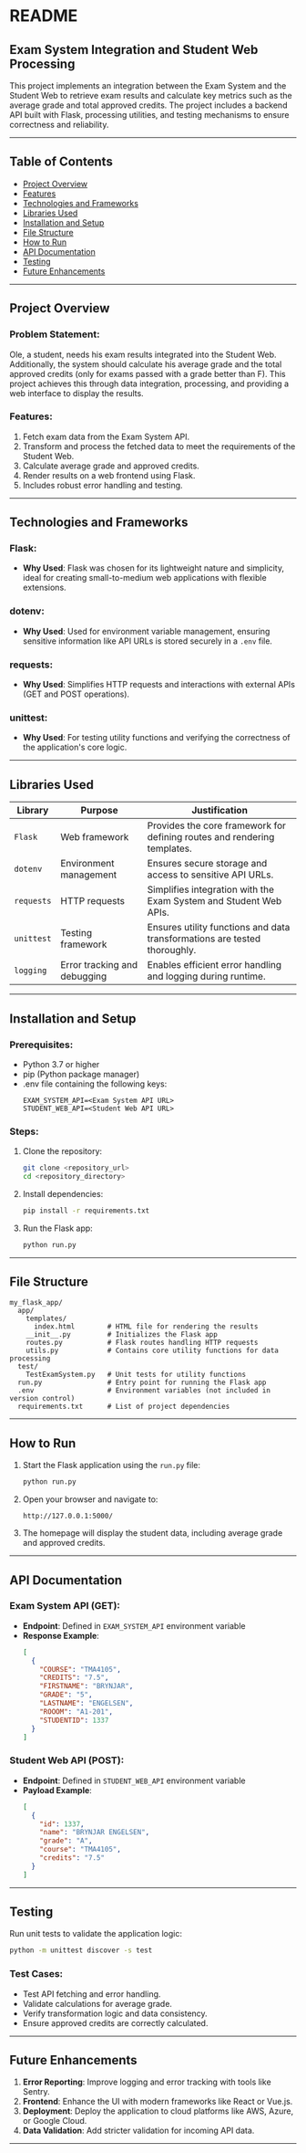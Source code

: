 # README

## Exam System Integration and Student Web Processing

This project implements an integration between the Exam System and the Student Web to retrieve exam results and calculate key metrics such as the average grade and total approved credits. The project includes a backend API built with Flask, processing utilities, and testing mechanisms to ensure correctness and reliability.

---

## Table of Contents
- [Project Overview](#project-overview)
- [Features](#features)
- [Technologies and Frameworks](#technologies-and-frameworks)
- [Libraries Used](#libraries-used)
- [Installation and Setup](#installation-and-setup)
- [File Structure](#file-structure)
- [How to Run](#how-to-run)
- [API Documentation](#api-documentation)
- [Testing](#testing)
- [Future Enhancements](#future-enhancements)

---

## Project Overview

### Problem Statement:
Ole, a student, needs his exam results integrated into the Student Web. Additionally, the system should calculate his average grade and the total approved credits (only for exams passed with a grade better than F). This project achieves this through data integration, processing, and providing a web interface to display the results.

### Features:
1. Fetch exam data from the Exam System API.
2. Transform and process the fetched data to meet the requirements of the Student Web.
3. Calculate average grade and approved credits.
4. Render results on a web frontend using Flask.
5. Includes robust error handling and testing.

---

## Technologies and Frameworks

### Flask:
- **Why Used**: Flask was chosen for its lightweight nature and simplicity, ideal for creating small-to-medium web applications with flexible extensions.

### dotenv:
- **Why Used**: Used for environment variable management, ensuring sensitive information like API URLs is stored securely in a `.env` file.

### requests:
- **Why Used**: Simplifies HTTP requests and interactions with external APIs (GET and POST operations).

### unittest:
- **Why Used**: For testing utility functions and verifying the correctness of the application's core logic.

---

## Libraries Used

| **Library** | **Purpose** | **Justification** |
|-------------|-------------|--------------------|
| `Flask` | Web framework | Provides the core framework for defining routes and rendering templates. |
| `dotenv` | Environment management | Ensures secure storage and access to sensitive API URLs. |
| `requests` | HTTP requests | Simplifies integration with the Exam System and Student Web APIs. |
| `unittest` | Testing framework | Ensures utility functions and data transformations are tested thoroughly. |
| `logging` | Error tracking and debugging | Enables efficient error handling and logging during runtime. |

---

## Installation and Setup

### Prerequisites:
- Python 3.7 or higher
- pip (Python package manager)
- .env file containing the following keys:
  ```env
  EXAM_SYSTEM_API=<Exam System API URL>
  STUDENT_WEB_API=<Student Web API URL>
  ```

### Steps:
1. Clone the repository:
   ```bash
   git clone <repository_url>
   cd <repository_directory>
   ```
2. Install dependencies:
   ```bash
   pip install -r requirements.txt
   ```
3. Run the Flask app:
   ```bash
   python run.py
   ```

---

## File Structure

```plaintext
my_flask_app/
  app/
    templates/
      index.html        # HTML file for rendering the results
    __init__.py         # Initializes the Flask app
    routes.py           # Flask routes handling HTTP requests
    utils.py            # Contains core utility functions for data processing
  test/
    TestExamSystem.py   # Unit tests for utility functions
  run.py                # Entry point for running the Flask app
  .env                  # Environment variables (not included in version control)
  requirements.txt      # List of project dependencies
```

---

## How to Run

1. Start the Flask application using the `run.py` file:
   ```bash
   python run.py
   ```
2. Open your browser and navigate to:
   ```
   http://127.0.0.1:5000/
   ```
3. The homepage will display the student data, including average grade and approved credits.

---

## API Documentation

### Exam System API (GET):
- **Endpoint**: Defined in `EXAM_SYSTEM_API` environment variable
- **Response Example**:
  ```json
  [
    {
      "COURSE": "TMA4105",
      "CREDITS": "7.5",
      "FIRSTNAME": "BRYNJAR",
      "GRADE": "5",
      "LASTNAME": "ENGELSEN",
      "ROOOM": "A1-201",
      "STUDENTID": 1337
    }
  ]
  ```

### Student Web API (POST):
- **Endpoint**: Defined in `STUDENT_WEB_API` environment variable
- **Payload Example**:
  ```json
  [
    {
      "id": 1337,
      "name": "BRYNJAR ENGELSEN",
      "grade": "A",
      "course": "TMA4105",
      "credits": "7.5"
    }
  ]
  ```

---

## Testing

Run unit tests to validate the application logic:
```bash
python -m unittest discover -s test
```

### Test Cases:
- Test API fetching and error handling.
- Validate calculations for average grade.
- Verify transformation logic and data consistency.
- Ensure approved credits are correctly calculated.

---

## Future Enhancements
1. **Error Reporting**: Improve logging and error tracking with tools like Sentry.
2. **Frontend**: Enhance the UI with modern frameworks like React or Vue.js.
3. **Deployment**: Deploy the application to cloud platforms like AWS, Azure, or Google Cloud.
4. **Data Validation**: Add stricter validation for incoming API data.

---


